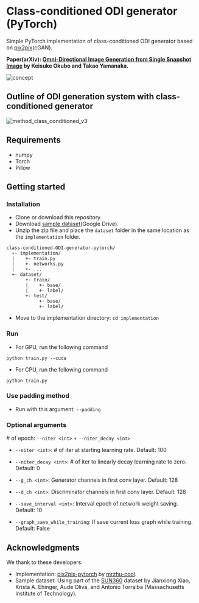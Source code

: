 # Class-conditioned ODI generator (PyTorch)

Simple PyTorch implementation of class-conditioned ODI generator based on [pix2pix](https://phillipi.github.io/pix2pix/)(cGAN).

**Paper(arXiv): [Omni-Directional Image Generation from Single Snapshot Image](https://arxiv.org/abs/2010.05600) by Keisuke Okubo and Takao Yamanaka.**


![concept](https://user-images.githubusercontent.com/70097451/91708069-bf5a4f80-ebbb-11ea-9a62-45784a3d6af6.jpg)

## Outline of ODI generation system with class-conditioned generator
![method_class_conditioned_v3](https://user-images.githubusercontent.com/70097451/91708633-8d95b880-ebbc-11ea-9545-724c96fd73c4.jpg)



## Requirements
+ numpy
+ Torch
+ Pillow

## Getting started
### Installation
+ Clone or download this repository.
+ Download [sample dataset](https://drive.google.com/file/d/1L-u-8xUg-S9KnL_7ZAJcW44pws9VHvpJ/view?usp=sharing)(Google Drive).
+ Unzip the zip file and place the `dataset` folder in the same location as the `implementation` folder.

```
class-conditioned-ODI-generator-pytorch/
  +- implementation/
  |    +- train.py
  |    +- networks.py
  |    +- ...
  +- dataset/
       +- train/
       |    +- base/
       |    +- label/
       +- test/
            +- base/
            +- label/
```

+ Move to the implementation directory: `cd implementation`

### Run
+ For GPU, run the following command 
```
python train.py --cuda
```
+ For CPU, run the following command
```
python train.py
```
### Use padding method
+ Run with this argument: `--padding`

### Optional arguments
\# of epoch: `--niter <int>` + `--niter_decay <int>`
+ `--niter <int>`: # of iter at starting learning rate. Default: 100
+ `--niter_decay <int>`: # of iter to linearly decay learning rate to zero. Default: 0

+ `--g_ch <int>`: Generator channels in first conv layer. Default: 128
+ `--d_ch <int>`: Discriminator channels in first conv layer. Default: 128
+ `--save_interval <int>`: Interval epoch of network weight saving. Default: 10
+ `--graph_save_while_training`: If save current loss graph while training. Default: False



## Acknowledgments
We thank to these developers:
+ Implementation: [pix2pix-pytorch](https://github.com/mrzhu-cool/pix2pix-pytorch) by [mrzhu-cool](https://github.com/mrzhu-cool).
+ Sample dataset: Using part of the [SUN360](http://people.csail.mit.edu/jxiao/SUN360/) dataset by Jianxiong Xiao, Krista A. Ehinger, Aude Oliva, and Antonio Torralba (Massachusetts Institute of Technology).
